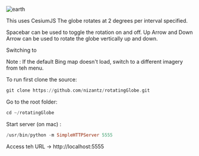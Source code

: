 ![earth](https://cloud.githubusercontent.com/assets/90957/24483216/64c390e4-14ab-11e7-934b-3148aa36a6f6.png)

This uses CesiumJS 
The globe rotates at 2 degrees per interval specified.

Spacebar can be used to toggle the rotation on and off.
Up Arrow and Down Arrow can be used to rotate the globe vertically up and down.

Switching to 

Note : If the default Bing map doesn't load, switch to a different imagery from teh menu.

To run first clone the source:
```haskell
git clone https://github.com/nizantz/rotatingGlobe.git
```

Go to the root folder:
```haskell
cd ~/rotatingGlobe
```
Start server (on mac) :
```haskell
/usr/bin/python -m SimpleHTTPServer 5555
```

Access teh URL -> http://localhost:5555
